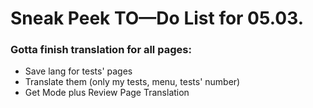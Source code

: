 # Sneak Peek TO—Do List for 05.03.
### Gotta finish translation for all pages:
- Save lang for tests' pages
- Translate them (only my tests, menu, tests' number)
- Get Mode plus Review Page Translation
